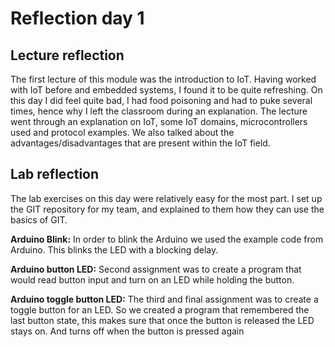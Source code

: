 # Reflection day 1
## Lecture reflection
The first lecture of this module was the introduction to IoT. Having worked with IoT before and embedded systems, I found it to be quite refreshing. On this day I did feel quite bad, I had food poisoning and had to puke several times, hence why I left the classroom during an explanation. The lecture went through an explanation on IoT, some IoT domains, microcontrollers used and protocol examples. We also talked about the advantages/disadvantages that are present within the IoT field. 

## Lab reflection
The lab exercises on this day were relatively easy for the most part. I set up the GIT repository for my team, and explained to them how they can use the basics of GIT.

**Arduino Blink:**
In order to blink the Arduino we used the example code from Arduino. This blinks the LED with a blocking delay.

**Arduino button LED:**
Second assignment was to create a program that would read button input and turn on an LED while holding the button.

**Arduino toggle button LED:**
The third and final assignment was to create a toggle button for an LED. So we created a program that remembered the last button state, this makes sure that once the button is released the LED stays on. And turns off when the button is pressed again  